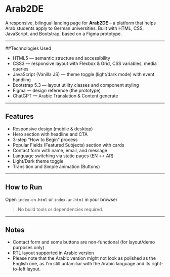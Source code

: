 # Arab2DE
A responsive, bilingual landing page for **Arab2DE** – a platform that helps Arab students apply to German universities. Built with HTML, CSS, JavaScript, and Bootstrap, based on a Figma prototype.

---

##Technologies Used

- HTML5 — semantic structure and accessibility
- CSS3 — responsive layout with Flexbox & Grid, CSS variables, media queries
- JavaScript (Vanilla JS) — theme toggle (light/dark mode) with event handling
- Bootstrap 5.3 — layout utility classes and component styling
- Figma — design reference (the prototype)
- ChatGPT — Arabic Translation & Content generate

---

## Features

- Responsive design (mobile & desktop)
- Hero section with headline and CTA
- 3-step “How to Begin” process
- Popular Fields (Featured Subjects) section with cards
- Contact form with name, email, and message
- Language switching via static pages (EN ↔ AR)
- Light/Dark theme toggle 
- Transition and Simple animation (Buttons)

---

## How to Run

Open `index-en.html` or `index-ar.html` in your browser
> No build tools or dependencies required.

---

## Notes
- Contact form and some buttons are non-functional (for layout/demo purposes only)
- RTL layout supported in Arabic version
- Please note that the Arabic version might not look as polished as the English one, as I'm still unfamiliar with the Arabic language and its right-to-left layout.
